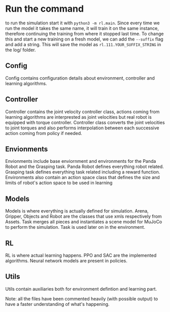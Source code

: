 # Run the command
to run the simulation start it with `python3 -m rl.main`.
Since every time we run the model it takes the same name, it will train it on the same instance, therefore continuing the training from where it stopped last time. To change this and start a new training on a fresh model, we can add the `--suffix` flag and add a string. This will save the model as `rl.111.YOUR_SUFFIX_STRING` in the log/ folder.

## Config
Config contains configuration details about environment, controller and learning algorithms. 

## Controller
Controller contains the joint velocity controller class, actions coming from learning algorithms are interprested as joint velocities but real robot is equipped with torque controller. Controller class converts the joint velocities to joint torques and also performs interpolation between each successive action coming from policy if needed.

## Envionments
Envionments include base enviornment and environments for the Panda Robot and the Grasping task. Panda Robot defines everything robot related. Grasping task defines everything task related including a reward function. Environments also contain an action space class that defines the size and limits of robot's action space to be used in learning

## Models
Models is where everything is actually defined for simulation. Arena, Gripper, Objects and Robot are the classes that use xmls respectively from Assets. Task merges all pieces and instantiates a scene model for MuJoCo to perform the simulation. Task is used later on in the environment.

## RL
RL is where actual learning happens. PPO and SAC are the implemented algorithms. Neural network models are present in policies.


## Utils
Utils contain auxiliaries both for environment defintion and learning part. 

Note: all the files have been commented heavily (with possible output) to have a faster understanding of what's happening.

